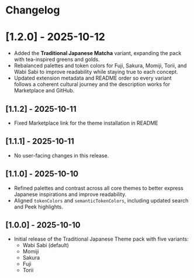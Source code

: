 # Changelog

# [1.2.0] - 2025-10-12

- Added the **Traditional Japanese Matcha** variant, expanding the pack with tea-inspired greens and golds.
- Rebalanced palettes and token colors for Fuji, Sakura, Momiji, Torii, and Wabi Sabi to improve readability while staying true to each concept.
- Updated extension metadata and README order so every variant follows a coherent cultural journey and the description works for Marketplace and GitHub.

## [1.1.2] - 2025-10-11

- Fixed Marketplace link for the theme installation in README

## [1.1.1] - 2025-10-11

- No user-facing changes in this release.

## [1.1.0] - 2025-10-10

- Refined palettes and contrast across all core themes to better express Japanese inspirations and improve readability.
- Aligned `tokenColors` and `semanticTokenColors`, including updated search and Peek highlights.

## [1.0.0] - 2025-10-10

- Initial release of the Traditional Japanese Theme pack with five variants:
  - Wabi Sabi (default)
  - Momiji
  - Sakura
  - Fuji
  - Torii
